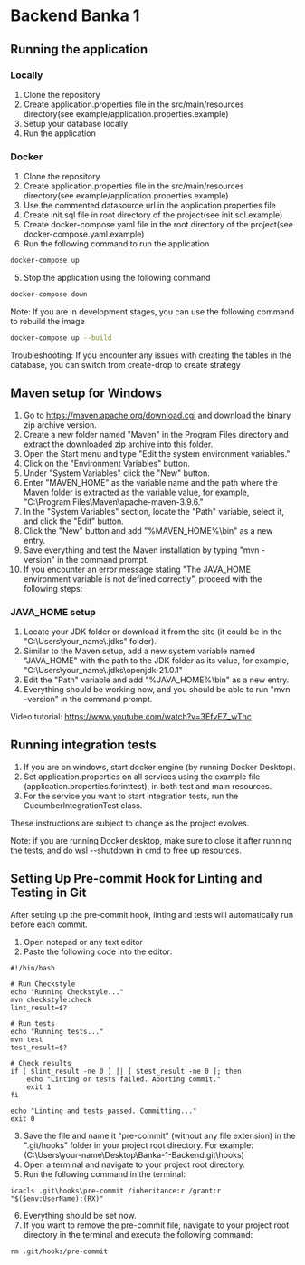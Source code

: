 # Backend Banka 1

## Running the application

### Locally

1. Clone the repository
2. Create application.properties file in the src/main/resources directory(see example/application.properties.example)
3. Setup your database locally
4. Run the application

### Docker

1. Clone the repository
2. Create application.properties file in the src/main/resources directory(see example/application.properties.example)
3. Use the commented datasource url in the application.properties file
4. Create init.sql file in root directory of the project(see init.sql.example)
5. Create docker-compose.yaml file in the root directory of the project(see docker-compose.yaml.example)
4. Run the following command to run the application
```bash
docker-compose up
```
5. Stop the application using the following command
```bash
docker-compose down
```

Note: If you are in development stages, you can use the following command to rebuild the image
```bash
docker-compose up --build
```

Troubleshooting: If you encounter any issues with creating the tables in the database, you can switch from create-drop to create strategy

## Maven setup for Windows

1. Go to https://maven.apache.org/download.cgi and download the binary zip archive version.
2. Create a new folder named "Maven" in the Program Files directory and extract the downloaded zip archive into this folder.
3. Open the Start menu and type "Edit the system environment variables."
4. Click on the "Environment Variables" button.
5. Under "System Variables" click the "New" button.
6. Enter "MAVEN_HOME" as the variable name and the path where the Maven folder is extracted as the variable value, for example, "C:\Program Files\Maven\apache-maven-3.9.6." 
7. In the "System Variables" section, locate the "Path" variable, select it, and click the "Edit" button.
8. Click the "New" button and add "%MAVEN_HOME%\bin" as a new entry.
9. Save everything and test the Maven installation by typing "mvn -version" in the command prompt.
10. If you encounter an error message stating "The JAVA_HOME environment variable is not defined correctly", proceed with the following steps:

### JAVA_HOME setup

1. Locate your JDK folder or download it from the site (it could be in the "C:\Users\your_name\\.jdks" folder).
2. Similar to the Maven setup, add a new system variable named "JAVA_HOME" with the path to the JDK folder as its value, for example, "C:\Users\your_name\\.jdks\openjdk-21.0.1"
3. Edit the "Path" variable and add "%JAVA_HOME%\bin" as a new entry.
4. Everything should be working now, and you should be able to run "mvn -version" in the command prompt.

Video tutorial: https://www.youtube.com/watch?v=3EfvEZ_wThc

## Running integration tests

1. If you are on windows, start docker engine (by running Docker Desktop).
2. Set application.properties on all services using the example file (application.properties.forinttest), in both test and main resources.
3. For the service you want to start integration tests, run the CucumberIntegrationTest class.

These instructions are subject to change as the project evolves.

Note: if you are running Docker desktop, make sure to close it after running the tests, and do wsl --shutdown in cmd to free up resources.

## Setting Up Pre-commit Hook for Linting and Testing in Git

After setting up the pre-commit hook, linting and tests will automatically run before each commit.

1. Open notepad or any text editor
2. Paste the following code into the editor:
```
#!/bin/bash

# Run Checkstyle
echo "Running Checkstyle..."
mvn checkstyle:check
lint_result=$?

# Run tests
echo "Running tests..."
mvn test
test_result=$?

# Check results
if [ $lint_result -ne 0 ] || [ $test_result -ne 0 ]; then
    echo "Linting or tests failed. Aborting commit."
    exit 1
fi

echo "Linting and tests passed. Committing..."
exit 0
```
3. Save the file and name it "pre-commit" (without any file extension) 
in the ".git/hooks" folder in your project root directory. For example:
(C:\Users\your-name\Desktop\Banka-1-Backend\.git\hooks)
4. Open a terminal and navigate to your project root directory.
5. Run the following command in the terminal:
```
icacls .git\hooks\pre-commit /inheritance:r /grant:r "$($env:UserName):(RX)"
```
6. Everything should be set now.
7. If you want to remove the pre-commit file, navigate to your project root directory in the terminal and execute the following command:
```
rm .git/hooks/pre-commit
```